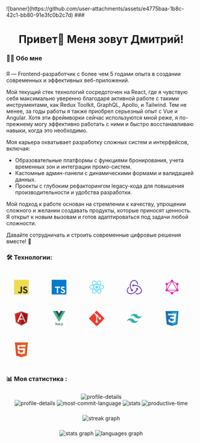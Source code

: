 <br clear="both">
![banner](https://github.com/user-attachments/assets/e4775baa-1b8c-42c1-bb80-91e3fc0b2c7d)
###

<h1 align="center">Привет👋 Меня зовут Дмитрий!</h1>

###

###

<h3 align="left">👩‍💻  Обо мне</h3>

###

<p align="left">Я  — Frontend-разработчик с более чем 5 годами опыта в создании современных и эффективных веб-приложений.

Мой текущий стек технологий сосредоточен на React, где я чувствую себя максимально уверенно благодаря активной работе с такими инструментами, как Redux Toolkit, GraphQL, Apollo, и Tailwind. Тем не менее, за годы работы я также приобрел серьезный опыт с Vue и Angular. Хотя эти фреймворки сейчас используются мной реже, я по-прежнему могу эффективно работать с ними и быстро восстанавливаю навыки, когда это необходимо.

Моя карьера охватывает разработку сложных систем и интерфейсов, включая:

* Образовательные платформы с функциями бронирования, учета временных зон и интеграции промо-систем.
* Кастомные админ-панели с динамическими формами и валидацией данных.
* Проекты с глубоким рефакторингом legacy-кода для повышения производительности и удобства разработки.

Мой подход к работе основан на стремлении к качеству, упрощении сложного и желании создавать продукты, которые приносят ценность. Я открыт к новым вызовам и готов адаптироваться под задачи любой сложности.

Давайте сотрудничать и строить современные цифровые решения вместе! 🚀</p>

###

<h3 align="left">🛠 Технологии:</h3>

###

<div align="left">  
<a href="https://www.javascript.com/" target="_blank"><img style="margin: 20px" src="assets/javascript.svg" alt="JavaScript" height="40" /></a>  
<img width="12" />
<a href="https://www.typescriptlang.org/" target="_blank"><img style="margin: 20px" src="assets/typescript.svg" alt="TypeScript" height="40" /></a>  
<img width="12" />
<a href="https://reactjs.org/" target="_blank"><img style="margin: 20px" src="assets/react.svg" alt="React" height="40" /></a>  
<img width="12" />
<a href="https://redux.js.org/" target="_blank"><img style="margin: 20px" src="assets/redux.svg" alt="Redux" height="40" /></a>  
<img width="12" />
<a href="https://graphql.org/" target="_blank"><img style="margin: 20px" src="assets/graphql.png" alt="GraphQL" height="40" /></a>  
<img width="12" />
<a href="https://angular.io/" target="_blank"><img style="margin: 20px" src="assets/angular.svg" alt="Angular" height="40" /></a>  
<img width="12" />
<a href="https://vuejs.org/" target="_blank"><img style="margin: 20px" src="assets/vue.svg" alt="Vue.js" height="40" /></a>  
<img width="12" />
<a href="https://github.com/" target="_blank"><img style="margin: 20px" src="assets/git.svg" alt="Git" height="40" /></a>  
<img width="12" />
<a href="https://www.tailwindcss.com/" target="_blank"><img style="margin: 20px" src="assets/tailwindcss.svg" alt="Tailwind CSS" height="40" /></a>  
<img width="12" />
<a href="https://www.w3schools.com/css/" target="_blank"><img style="margin: 20px" src="assets/css3.svg" alt="CSS3" height="40" /></a>  
<img width="12" />
<a href="https://en.wikipedia.org/wiki/HTML5" target="_blank"><img style="margin: 20px" src="assets/html5.svg" alt="HTML5" height="40" /></a>  
<img width="12" />
</div>

###

<h3 align="left">📊   Моя статистика :</h3>

###

<div align="center">
  <img src="http://github-profile-summary-cards.vercel.app/api/cards/profile-details?username={DmitriyKhvan}&theme={nord_dark}" alt="profile-details"  />
</div>

<div align="center">
  <img src="http://github-profile-summary-cards.vercel.app/api/cards/repos-per-language?username={DmitriyKhvan}&theme={nord_dark}&exclude={exclude}" alt="profile-details"  />
  <img src="http://github-profile-summary-cards.vercel.app/api/cards/most-commit-language?username={DmitriyKhvan}&theme={nord_dark}&exclude={exclude}" alt="most-commit-language"  />
  <img src="http://github-profile-summary-cards.vercel.app/api/cards/stats?username={DmitriyKhvan}&theme={nord_dark}" alt="stats"  />
  <img src="http://github-profile-summary-cards.vercel.app/api/cards/productive-time?username={DmitriyKhvan}&theme={nord_dark}&utcOffset={utcOffset}" alt="productive-time"  />
</div>

###

<div align="center">
  <img src="https://streak-stats.demolab.com?user=DmitriyKhvan&locale=en&mode=daily&theme=dark&hide_border=false&border_radius=5&order=3" height="220" alt="streak graph"  />
</div>

###

<div align="center">
  <img src="https://github-readme-stats.vercel.app/api?username=DmitriyKhvan&hide_title=false&hide_rank=false&show_icons=true&include_all_commits=true&count_private=true&disable_animations=false&theme=dracula&locale=en&hide_border=false&order=1" height="150" alt="stats graph"  />
  <img src="https://github-readme-stats.vercel.app/api/top-langs?username=DmitriyKhvan&locale=en&hide_title=false&layout=compact&card_width=320&langs_count=5&theme=dracula&hide_border=false&order=2" height="150" alt="languages graph"  />
</div>

###

